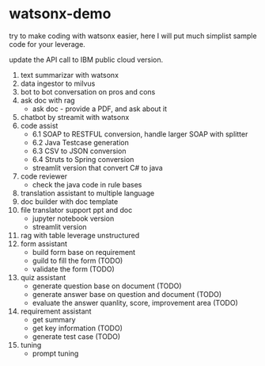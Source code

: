 # watsonx-demo

try to make coding with watsonx easier, here I will put much simplist sample code for your leverage.

update the API call to IBM public cloud version.

1. text summarizar with watsonx
2. data ingestor to milvus
3. bot to bot conversation on pros and cons
4. ask doc with rag
    - ask doc - provide a PDF, and ask about it
5. chatbot by streamit with watsonx
6. code assist
    - 6.1 SOAP to RESTFUL conversion, handle larger SOAP with splitter
    - 6.2 Java Testcase generation
    - 6.3 CSV to JSON conversion
    - 6.4 Struts to Spring conversion
    - streamlit version that convert C# to java
7. code reviewer
    - check the java code in rule bases
8. translation assistant to multiple language
9. doc builder with doc template
10. file translator support ppt and doc
    - jupyter notebook version
    - streamlit version
11. rag with table leverage unstructured
12. form assistant
    - build form base on requirement
    - guild to fill the form (TODO)
    - validate the form (TODO)
13. quiz assistant
    - generate question base on document (TODO)
    - generate answer base on question and document (TODO)
    - evaluate the answer quanlity, score, improvement area (TODO)
14. requirement assistant
    - get summary
    - get key information (TODO)
    - generate test case (TODO)
15. tuning
    - prompt tuning